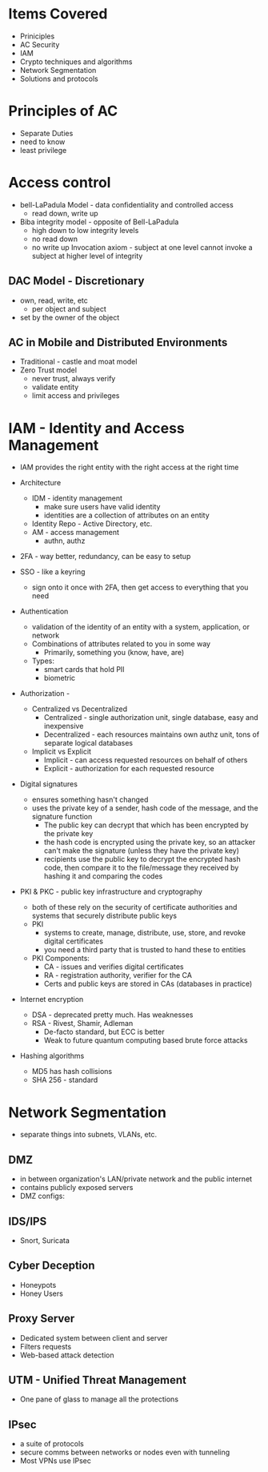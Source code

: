# Items Covered
- Priniciples
- AC Security
- IAM
- Crypto techniques and algorithms
- Network Segmentation
- Solutions and protocols
# Principles of AC
- Separate Duties
- need to know
- least privilege
# Access control
- bell-LaPadula Model - data confidentiality and controlled access
	- read down, write up
- Biba integrity model - opposite of Bell-LaPadula
	- high down to low integrity levels
	- no read down
	- no write up
	  Invocation axiom - subject at one level cannot invoke a subject at higher level of integrity

## DAC Model - Discretionary
- own, read, write, etc
	- per object and subject
- set by the owner of the object
## AC in Mobile and Distributed Environments
- Traditional - castle and moat model
- Zero Trust model 
	- never trust, always verify
	- validate entity
	- limit access and privileges
# IAM - Identity and Access Management
- IAM provides the right entity with the right access at the right time

- Architecture
	- IDM - identity management
		- make sure users have valid identity
		- identities are a collection of attributes on an entity
	- Identity Repo - Active Directory, etc.
	- AM - access management
		- authn, authz

- 2FA - way better, redundancy, can be easy to setup
- SSO - like a keyring
	- sign onto it once with 2FA, then get access to everything that you need

- Authentication
	- validation of the identity of an entity with a system, application, or network
	- Combinations of attributes related to you in some way 
		- Primarily, something you (know, have, are)
	- Types:
		- smart cards that hold PII
		- biometric

- Authorization -
	- Centralized vs Decentralized
		- Centralized - single authorization unit, single database, easy and inexpensive
		- Decentralized - each resources maintains own authz unit, tons of separate logical databases
	- Implicit vs Explicit
		- Implicit - can access requested resources on behalf of others
		- Explicit - authorization for each requested resource

- Digital signatures
	- ensures something hasn't changed
	- uses the private key of a sender, hash code of the message, and the signature function
		- The public key can decrypt that which has been encrypted by the private key
		- the hash code is encrypted using the private key, so an attacker can't make the signature (unless they have the private key)
		- recipients use the public key to decrypt the encrypted hash code, then compare it to the file/message they received by hashing it and comparing the codes
- PKI & PKC - public key infrastructure and cryptography
	- both of these rely on the security of certificate authorities and systems that securely distribute public keys
	- PKI
		- systems to create, manage, distribute, use, store, and revoke digital certificates
		- you need a third party that is trusted to hand these to entities
	- PKI Components:
		- CA - issues and verifies digital certificates
		- RA - registration authority, verifier for the CA
		- Certs and public keys are stored in CAs (databases in practice)

- Internet encryption
	- DSA - deprecated pretty much.  Has weaknesses
	- RSA - Rivest, Shamir, Adleman
		- De-facto standard, but ECC is better
		- Weak to future quantum computing based brute force attacks

- Hashing algorithms
	- MD5 has hash collisions
	- SHA 256 - standard

# Network Segmentation
- separate things into subnets, VLANs, etc.

## DMZ
- in between organization's LAN/private network and the public internet
- contains publicly exposed servers
- DMZ configs:

## IDS/IPS
- Snort, Suricata

## Cyber Deception
- Honeypots
- Honey Users

## Proxy Server
- Dedicated system between client and server
- Filters requests
- Web-based attack detection
## UTM - Unified Threat Management
- One pane of glass to manage all the protections

## IPsec
- a suite of protocols
- secure comms between networks or nodes even with tunneling
- Most VPNs use IPsec


